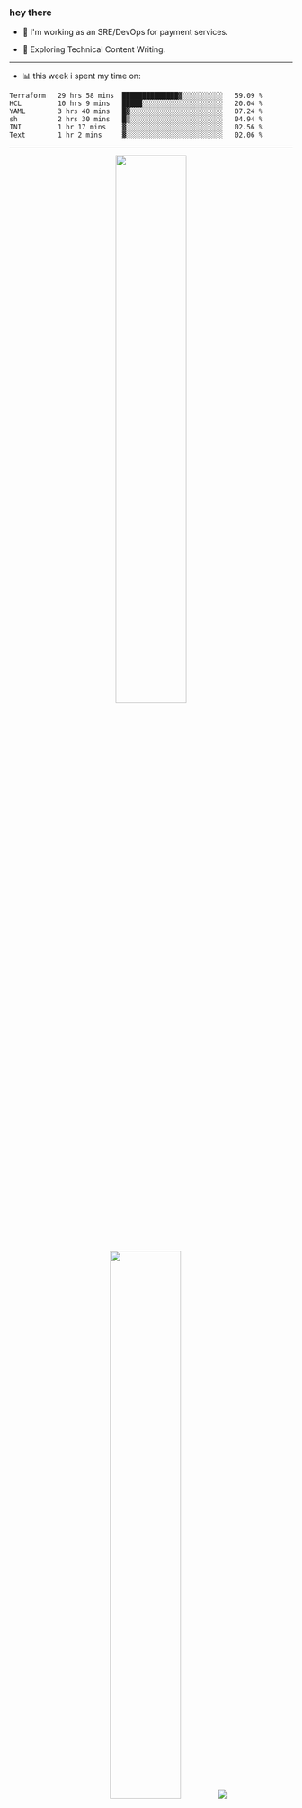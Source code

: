 ### hey there 

- :telescope: I'm working as an SRE/DevOps for payment services.

- :seedling: Exploring Technical Content Writing.

---

- :bar_chart: this week i spent my time on:

<!--START_SECTION:waka-->

```text
Terraform   29 hrs 58 mins  ██████████████▓░░░░░░░░░░   59.09 %
HCL         10 hrs 9 mins   █████░░░░░░░░░░░░░░░░░░░░   20.04 %
YAML        3 hrs 40 mins   █▓░░░░░░░░░░░░░░░░░░░░░░░   07.24 %
sh          2 hrs 30 mins   █▒░░░░░░░░░░░░░░░░░░░░░░░   04.94 %
INI         1 hr 17 mins    ▓░░░░░░░░░░░░░░░░░░░░░░░░   02.56 %
Text        1 hr 2 mins     ▓░░░░░░░░░░░░░░░░░░░░░░░░   02.06 %
```

<!--END_SECTION:waka-->

---

<p align="center">
  <img height="50%" width="auto" src ="https://github-readme-stats.vercel.app/api?username=chcdc&show_icons=true&count_private=true&theme=darcula&hide_border=true&hide=issues,contribs&bg_color=00000000">
  <img height="50%" width="auto" src ="https://github-readme-stats.vercel.app/api/top-langs/?username=chcdc&layout=compact&hide_border=true&theme=darcula&bg_color=00000000&langs_count=6&hide=jupyter%20notebook,tex,css,php">
  <img src ="https://github-readme-streak-stats.herokuapp.com?user=chcdc&theme=darcula&hide_border=true&background=FFFFFF00">
  <br>
  <br>
</p>

---
<!--
🏢 The Office quote of day
-->

